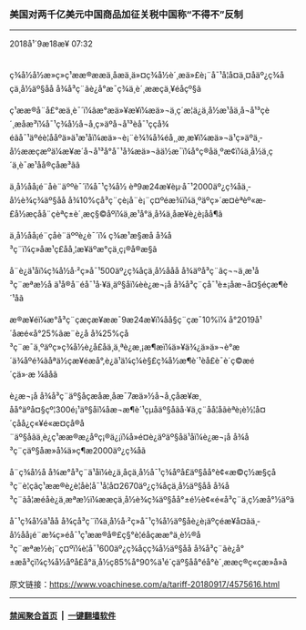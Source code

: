 ### 美国对两千亿美元中国商品加征关税中国称“不得不”反制
------------------------

<div class="published">
 <span class="date" title="ä¸­å½æ¶é´">
  <time datetime="2018-09-18T07:32:12+08:00">
   2018å¹´9æ18æ¥ 07:32
  </time>
 </span>
</div>
<br/>
<div class="wsw">
 <p>
  ç¾å½å½æ»ç»ç¹ææ®ææä¸åæä¸ä»¤ç¾å½è´¸æä»£è¡¨å¯¹å¦å¤ä¸¤åäº¿ç¾åçä¸­å½äº§åå å¾å³ç¨ãè¿å°æ¯ç¾ä¸­è´¸ææçä¸¥éåçº§ã
 </p>
 <p>
  ç¹ææ®å¨å£°æä¸­è¯´ï¼âæ°æä»¥æ¥ï¼æä»¬ä¸ç´æ¦ä¿ä¸­å½æ¹åä¸å¬å¹³çè´¸æåæ³ï¼å¯¹ç¾å½å¬å¸ç»äºå¬å¹³èå¯¹ç­çå¾éãå¯¹äºéè¦ååºä»ä¹æ¹åï¼æä»¬è¡¨è¾¾å¾éå¸¸æ¸æ¥ï¼æä»¬ä¹ç»äºä¸­å½ææçæºä¼æ¥æ´å¬å¹³å°å¯¹å¾æä»¬ãä½æ¯ï¼å°ç®åä¸ºæ­¢ï¼ä¸­å½ä¸ç´ä¸è¯æ¹åå®çåæ³ãâ
 </p>
 <p>
  ä¸­å½åå¡é¨åè¨äººè¯´ï¼å¯¹ç¾å½ èª9æ24æ¥èµ·å¯¹2000äº¿ç¾åä¸­å½è¾ç¾äº§åå å¾10%çå³ç¨çè¡å¨è¡¨ç¤ºéæ¾ï¼ä¸ºäºç»´æ¤èªèº«æ­£å½æçåå¨çèªç±è´¸æç§©åºï¼ä¸­æ¹å°ä¸å¾ä¸åæ­¥è¿è¡åå¶ã
 </p>
 <p>
  ä¸­å½åå¡é¨çåè¨äººè¿è¯´ï¼ ç¾æ¹æ§æå å¾å³ç¨ï¼ç»åæ¹ç£åå¸¦æ¥äºæ°çä¸ç¡®å®æ§ã
 </p>
 <p>
  å¨è¿ä¹åï¼ç¾å½å·²ç»å¯¹500äº¿ç¾åçä¸­å½ååå å¾äºå³ç¨ãç¬¬ä¸æ¹å³ç¨æªæ½å ä¹å®å¨éå¯¹å·¥ä¸äº§åï¼èè¿æ¬¡å å¾å³ç¨çå¯¹è±¡åæ¬å¤§éçæ¶è´¹åã
 </p>
 <p>
  æ®æ¥éï¼æ°å³ç¨çæçæ¥ææ¯9æ24æ¥ï¼åå§ç¨çæ¯10%ï¼ å°2019å¹´åæé«å°25%ãæ¨è¿å å¾25%çå³ç¨æ¯ä¸ºäºç»ç¾å½è¿å£åä¸ä¸ªè¿æ¸¡æ¶æï¼ä»¥ä¾¿ä»ä»¬è°æ´ä¾åºé¾ãåªä½çæ¥éæå°,è¿ä¹ä¼ç¼è§£ç¾å½æ¶è´¹èå£è¯è´­ç©æé´çä»·æ ¼ååã
 </p>
 <p>
  è¿æ¬¡å å¾å³ç¨äº§åçæåæ¸åæ¯7æä»½å¬å¸çåæ­¥æ¸åå°äºå¤§çº¦300é¡¹äº§åï¼åæ¬æ¶è´¹çµå­äº§åãå·¥ä¸ç¨åå­¦åãèªè¡è½¦å¤´çåå¿ç«¥é«æ¤ç­å®å¨äº§åãä¸è¿ç¹ææ®æ¿åºç¡®ä¿¡ï¼å»é¤è¿äºäº§åä¹åï¼è¿æ¬¡å å¾å³ç¨çäº§åæ»å¼ä»ç¶æ2000äº¿ç¾åã
 </p>
 <p>
  å¨ç¾å½å å¾æ°å³ç¨ä¹åï¼è¿ä¸åçä¸­å½å¯¹ç¾åºå£äº§åå°è¢«æ©ç½æ§çå³ç¨è¦çãç¹ææ®è¿è­¦åè¦å¯¹å¦å¤2670äº¿ç¾åçä¸­å½äº§åå å¾å³ç¨ãå¦æéåè¿ä¸æªæ½ï¼ææçä¸­å½è¾ç¾äº§åå°±é½è¢«é«å³ç¨ä¸ç½æå°½äºã
 </p>
 <p>
  å¯¹ç¾å½ä¹åå å¾çå³ç¨ï¼ä¸­å½å·²ç»å¯¹ç¾å½äº§åè¿è¡äºç­éæ¥å¤ãä¸­å½åå¡é¨æ¾ç»éå¯¹ç¹ææ®å®£ç§°è¦éåçææ°ä¸è½®å³ç¨æªæ½è¡¨ç¤ºï¼è¦å¯¹600äº¿ç¾åçç¾å½äº§åå å¾å³ç¨ãè¿å°±æå³çï¼ç¾å½åºå£å°ä¸­å½ç85%å°90%ä¹é´çäº§åå°é­å°è´¸ææç®ç«çæ»å»ã
 </p>
</div>

原文链接：https://www.voachinese.com/a/tariff-20180917/4575616.html


------------------------
#### [禁闻聚合首页](https://github.com/gfw-breaker/banned-news/blob/master/README.md) &nbsp;|&nbsp;  [一键翻墙软件](https://github.com/gfw-breaker/nogfw/blob/master/README.md)